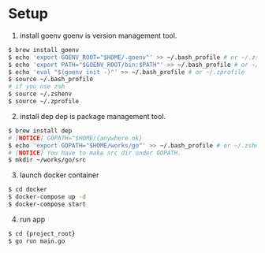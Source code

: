 # Setup
1. install goenv
goenv is version management tool.
```bash
$ brew install goenv
$ echo 'export GOENV_ROOT="$HOME/.goenv"' >> ~/.bash_profile # or ~/.zshenv
$ echo 'export PATH="$GOENV_ROOT/bin:$PATH"' >> ~/.bash_profile # or ~/.zshenv
$ echo 'eval "$(goenv init -)"' >> ~/.bash_profile # or ~/.zprofile
$ source ~/.bash_profile
# if you use zsh
$ source ~/.zshenv
$ source ~/.zprofile
```
2. install dep
dep is package management tool.
```bash
$ brew install dep
# [NOTICE] GOPATH="$HOME/{anywhere ok}
$ echo 'export GOPATH="$HOME/works/go"' >> ~/.bash_profile # or ~/.zshenv
# [NOTICE] You have to make src dir under GOPATH.
$ mkdir ~/works/go/src
```
3. launch docker container
```bash
$ cd docker
$ docker-compose up -d
$ docker-compose start
```
4. run app
```bash
$ cd {project_root}
$ go run main.go
```
